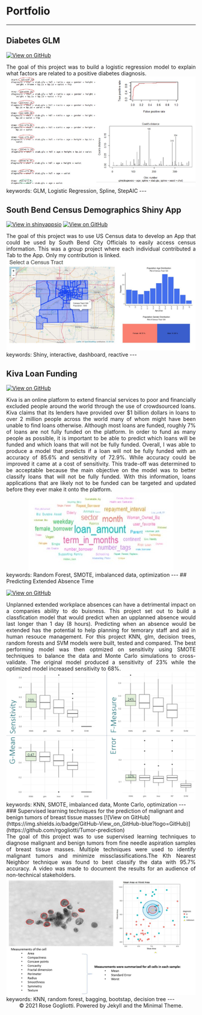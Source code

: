 # Portfolio
---
## Diabetes GLM 
[![View on GitHub](https://img.shields.io/badge/GitHub-View_on_GitHub-blue?logo=GitHub)](https://github.com/rgogliotti/Diabetes)

<div style="text-align: justify">The goal  of this project was to build a logistic regression model to explain what factors are related to a positive diabetes diagnosis.
</div>
<center><img src="images/DiabetesGLM.JPG"/></center>

</div>
keywords: GLM, Logistic Regression, Spline, StepAIC
</div>
---

## South Bend Census Demographics Shiny App
[![View in shinyappsio](https://img.shields.io/badge/Shiny-View_on_app.io-9cf?logo=r)]( https://gogliotti.shinyapps.io/FinalProject_DV/)
[![View on GitHub](https://img.shields.io/badge/GitHub-View_on_GitHub-blue?logo=GitHub)](https://github.com/rgogliotti/SouthBendApp)

<div style="text-align: justify">The goal of this project was to use US Census data to develop an App that could be used by South Bend City Officials to easily access census information. This was a group project where each individual contributed a Tab to the App. Only my contribution is linked. 
</div>

<center><img src="images/SBCensusShiny.JPG"/></center>

</div>
keywords: Shiny, interactive, dashboard, reactive
</div>
---

## Kiva Loan Funding

[![View on GitHub](https://img.shields.io/badge/GitHub-View_on_GitHub-blue?logo=GitHub)](https://github.com/rgogliotti/Kiva)

<div style="text-align: justify">Kiva is an online platform to extend financial services to poor and financially excluded people around the world through the use of crowdsourced loans. Kiva claims that its lenders have provided over $1 billion dollars in loans to over 2 million people across the world many of whom might have been unable to find loans otherwise. Although most loans are funded, roughly 7% of loans are not fully funded on the platform. In order to fund as many people as possible, it is important to be able to predict which loans will be funded and which loans that will not be fully funded. Overall, I was able to produce a model that predicts if a loan will not be fully funded with an accuracy of  85.6% and sensitivity of 72.9%. While accuracy could be improved it came at a cost of sensitivity. This trade-off was determined to be acceptable because the main objective on the model was to better classify loans that will not be fully funded. With this information, loans applications that are likely not to be funded can be targeted and updated before they ever make it onto the platform. 
</div>

<center><img src="images/Wordcloud.JPG"/></center>
</div>
keywords: Random Forest, SMOTE, imbalanced data, optimization 
</div>
---
## Predicting Extended Absence Time

[![View on GitHub](https://img.shields.io/badge/GitHub-View_on_GitHub-blue?logo=GitHub)](https://github.com/rgogliotti/Absenteeism)

<div style="text-align: justify"> Unplanned extended workplace absences can have a detrimental impact on a companies ability to do buisness. This project set out to build a classfication model that would predict when an upplanned absence would last longer than 1 day (8 hours). Predicting when an absence would be extended has the potential to help planning for temorary staff and aid in human resouce management. For this project KNN, glm, decision trees, random forests and SVM models were built, tested and compared. The best performing model was then optmized on sensitivity using SMOTE techniques to balance the data and Monte Carlo simulations to cross-validate. The original model produced a sensitivity of 23% while the optimized model increased sensitivity to 68%.
</div>

<center><img src="images/Absenteeismmodelcomp.JPG"/></center>

</div>
keywords: KNN, SMOTE, imbalanced data, Monte Carlo, optimization 
</div>
---
### Supervised learning techniques for the prediction of malignant and benign tumors of breast tissue masses
[![View on GitHub](https://img.shields.io/badge/GitHub-View_on_GitHub-blue?logo=GitHub)](https://github.com/rgogliotti/Tumor-prediction)
<div style="text-align: justify"> The goal of this project was to use supervised learning techniques to diagnose malignant and benign tumors from fine needle aspiration samples of breast tissue masses. Multiple techniques were used to identify malignant tumors and minimize missclassifications.The Kth Nearest Neighbor technique was found to best classify the data with 95.7% accuracy. A video was made to document the results for an audience of non-technical stakeholders.</div>

<center><img src="images/Tumorsummay2.JPG"/></center>

</div>
keywords: KNN, random forest, bagging, bootstap, decision tree
</div>
---
<center>© 2021 Rose Gogliotti. Powered by Jekyll and the Minimal Theme.</center>
